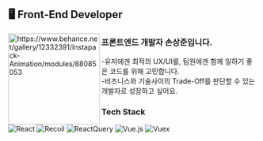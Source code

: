 

## 🖥 Front-End Developer

 <img  align="left" src="https://user-images.githubusercontent.com/74908906/154727950-b8f2465f-99ac-478b-b990-ffc28473213e.gif" height="185px" alt="https://www.behance.net/gallery/12332391/Instapack-Animation/modules/88085053"/>
 
### 프론트엔드 개발자 손상준입니다.

-유저에겐 최적의 UX/UI를, 팀원에겐 함께 일하기 좋은 코드를 위해 고민합니다.
<br/>
-비즈니스와 기술사이의 Trade-Off를 판단할 수 있는 개발자로 성장하고 싶어요.

### Tech Stack

![React](https://img.shields.io/badge/-React-61DAFB?&style=flat-square&logo=react&logoColor=white)  ![Recoil](https://img.shields.io/badge/Recoil-2496ED?style=flat-square&logo=react&logoColor=white) ![ReactQuery](https://img.shields.io/badge/React_Query-CA4245?style=flat-square&logo=react&logoColor=white) ![Vue.js](https://img.shields.io/badge/-Vue.js-4FC08D?&style=flat-square&logo=Vue.js&logoColor=white) ![Vuex](https://img.shields.io/badge/-Vuex-34495e?&style=flat-square&logo=Vue.js&logoColor=white)  

<!-- 
[![SangJoon's GitHub stats](https://github-readme-stats.vercel.app/api?username=SonSangjoon&show_icons=true&theme=gotham)](https://github.com/SonSangjoon) -->

<!-- <div align="right">
<a href="https://hits.seeyoufarm.com"><img src="https://hits.seeyoufarm.com/api/count/incr/badge.svg?url=https%3A%2F%2Fgithub.com%2FSonSangjoon&count_bg=%23D1D1D1&title_bg=%235A9AFF&icon=&icon_color=%23E7E7E7&title=hits&edge_flat=false"/></a>
</div> -->
